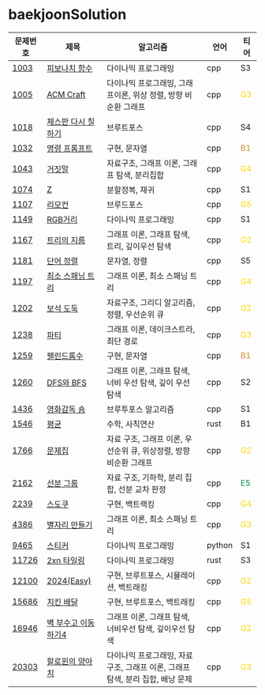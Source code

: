 # baekjoonSolution
|문제번호|제목|알고리즘|언어|티어
|---|---|---|---|---|
|[1003](https://www.acmicpc.net/problem/1003)|[피보나치 함수](/CPP/1003_fibonacci_callback.cpp)|다이나믹 프로그래밍|cpp| S3 
|[1005](https://www.acmicpc.net/problem/1005)|[ACM Craft](/CPP/1005_ACMcraft.cpp)|다이나믹 프로그래밍, 그래프이론, 위상 정렬, 방향 비순환 그래프|cpp|<span style="color:gold"> G3 </span>
|[1018](https://www.acmicpc.net/problem/1018)|[체스판 다시 칠하기](/CPP/1018_chass.cpp)|브루트포스|cpp| S4 
|[1032](https://www.acmicpc.net/problem/1032)|[명령 프롬프트](/CPP/1032_cmd.cpp)|구현, 문자열|cpp|<span style="color:#cc8e34"> B1 </span>
|[1043](https://www.acmicpc.net/problem/1043)|[거짓말](/CPP/1043_party.cpp)|자료구조, 그래프 이론, 그래프 탐색, 분리집합|cpp|<span style="color:gold"> G4 </span>
|[1074](https://www.acmicpc.net/problem/1074)|[Z](/CPP/1074_z.cpp)|분할정복, 재귀|cpp| S1
|[1107](https://www.acmicpc.net/problem/1107)|[리모컨](/CPP/1107_remocon.cpp)|브루드포스|cpp| <span style="color:gold"> G5 </span>
|[1149](https://www.acmicpc.net/problem/1149)|[RGB거리](/CPP/1149_rgb.cpp)|다이나믹 프로그래밍|cpp| S1
|[1167](https://www.acmicpc.net/problem/1167)|[트리의 지름](/CPP/1167_treeR.cpp)|그래프 이론, 그래프 탐색, 트리, 깊이우선 탐색|cpp| <span style="color:gold"> G2 </span>
|[1181](https://www.acmicpc.net/problem/1181)|[단어 정렬](/CPP/1181_wordsort.cpp)|문자열, 정렬|cpp| S5
|[1197](https://www.acmicpc.net/problem/1197)|[최소 스패닝 트리](/CPP/1197_MST.cpp)|그래프 이론, 최소 스패닝 트리|cpp| <span style="color:gold"> G4 </span>
|[1202](https://www.acmicpc.net/problem/1202)|[보석 도둑](/CPP/1202_jewelryiThief.cpp)|자료구조, 그리디 알고리즘, 정렬, 우선순위 큐|cpp| <span style="color:gold"> G2 </span>
|[1238](https://www.acmicpc.net/problem/1238)|[파티](/CPP/1238_party.cpp)|그래프 이론, 데이크스트라, 최단 경로|cpp| <span style="color:gold"> G3 </span>
|[1259](https://www.acmicpc.net/problem/1259)|[팰린드롬수](/CPP/1259_pal.cpp)|구현, 문자열|cpp|<span style="color:#cc8e34"> B1 </span>
|[1260](https://www.acmicpc.net/problem/1260)|[DFS와 BFS](/CPP/1260_DFS_BFS.cpp)|그래프 이론, 그래프 탐색, 너비 우선 탐색, 깊이 우선 탐색 |cpp| S2
|[1436](https://www.acmicpc.net/problem/1436)|[영화감독 숌](/CPP/1436_movie.cpp)|브루투포스 알고리즘|cpp| S1
|[1546](https://www.acmicpc.net/problem/1546)|[평균](/RUST/1546_avg.rs)|수학, 사칙연산|rust| B1
|[1766](https://www.acmicpc.net/problem/1766)|[문제집](/CPP/1766_quizSolv.cpp)|자료 구조, 그래프 이론, 우선순위 큐, 위상정렬, 방향 비순환 그래프|cpp| <span style="color:gold"> G2 </span>
|[2162](https://www.acmicpc.net/problem/2162)|[선분 그룹](/CPP/2162_lineGroup.cpp)|자료 구조, 기하학, 분리 집합, 선분 교차 판정|cpp| <span style="color:#058743"> E5 </span>
|[2239](https://www.acmicpc.net/problem/2239)|[스도쿠](/CPP/2239_sudoku.cpp)|구현, 백트랙킹|cpp|<span style="color:gold"> G4 </span>
|[4386](https://www.acmicpc.net/problem/4386)|[별자리 만들기](/CPP/4386_constellation.cpp)|그래프 이론, 최소 스패닝 트리|cpp|<span style="color:gold"> G3 </span>
|[9465](https://www.acmicpc.net/problem/9465)|[스티커](/PYTHON/9465_sticker.py)|다이나믹 프로그래밍|python| S1
|[11726](https://www.acmicpc.net/problem/11726)|[2xn 타일링](/RUST/11726_2nTile.rs)|다이나믹 프로그래밍|rust| S3
|[12100](https://www.acmicpc.net/problem/12100)|[2024(Easy)](/CPP/12100_Easy2024.cpp)|구현, 브루트포스, 시뮬레이션, 백트래킹|cpp|<span style="color:gold"> G2 </span>
|[15686](https://www.acmicpc.net/problem/15686)|[치킨 배달](/CPP/15686_chickenDelivery.cpp)|구현, 브루트포스, 백트래킹|cpp|<span style="color:gold"> G5 </span>
|[16946](https://www.acmicpc.net/problem/16946)|[벽 부수고 이동하기4](/CPP/16946_breakWall.cpp)|그래프 이론, 그래프 탐색, 너비우선 탐색, 깊이우선 탐색|cpp|<span style="color:gold"> G2 </span>
|[20303](https://www.acmicpc.net/problem/20303)|[할로윈의 양아치](/CPP/20303_halloween.cpp)|다이나믹 프로그래밍, 자료 구조, 그래프 이론, 그래프 탐색, 분리 집합, 배낭 문제|cpp|<span style="color:gold"> G3 </span>
